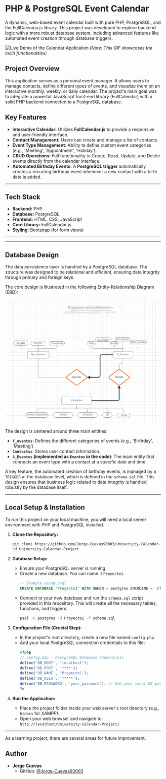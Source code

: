 # PHP & PostgreSQL Event Calendar

A dynamic, web-based event calendar built with pure PHP, PostgreSQL, and the FullCalendar.js library. This project was developed to explore backend logic with a more robust database system, including advanced features like automated event creation through database triggers.

![Live Demo of the Calendar Application](images/calendar-demo.gif)
*(Note: This GIF showcases the main functionalities)*

## Project Overview

This application serves as a personal event manager. It allows users to manage contacts, define different types of events, and visualize them on an interactive monthly, weekly, or daily calendar. The project's main goal was to integrate a powerful JavaScript front-end library (FullCalendar) with a solid PHP backend connected to a PostgreSQL database.

## Key Features

- **Interactive Calendar:** Utilizes **FullCalendar.js** to provide a responsive and user-friendly interface.
- **Contact Management:** Users can create and manage a list of contacts.
- **Event Type Management:** Ability to define custom event categories (e.g., 'Meeting', 'Appointment', 'Holiday').
- **CRUD Operations:** Full functionality to Create, Read, Update, and Delete events directly from the calendar interface.
- **Automated Birthday Events:** A **PostgreSQL trigger** automatically creates a recurring birthday event whenever a new contact with a birth date is added. 
---

## Tech Stack

- **Backend:** PHP
- **Database:** PostgreSQL
- **Frontend:** HTML, CSS, JavaScript
- **Core Library:** FullCalendar.js
- **Styling:** Bootstrap (for form views)

---
---

## Database Design

The data persistence layer is handled by a PostgreSQL database. The structure was designed to be relational and efficient, ensuring data integrity through primary and foreign keys.

The core design is illustrated in the following Entity-Relationship Diagram (ERD):

![Entity-Relationship Diagram](images/diagrama-entidad-relacion.png)

The design is centered around three main entities:
- **`T_eventos`**: Defines the different categories of events (e.g., 'Birthday', 'Meeting').
- **`Contactos`**: Stores user contact information.
- **`A_Eventos` (implemented as `Eventos` in the code)**: The main entity that connects an event type with a contact at a specific date and time.

A key feature, the automated creation of birthday events, is managed by a `TRIGGER` at the database level, which is defined in the `schema.sql` file. This design ensures that business logic related to data integrity is handled robustly by the database itself.

---
## Local Setup & Installation

To run this project on your local machine, you will need a local server environment with PHP and PostgreSQL installed.

1.  **Clone the Repository:**
    ```bash
    git clone https://github.com/Jorge-Cuevas90003/University-Calendar-Project.git
    cd University-Calendar-Project

    ```

2.  **Database Setup:**
    - Ensure your PostgreSQL server is running.
    - Create a new database. You can name it `Proyecto1`.
      ```sql
      -- Example using psql
      CREATE DATABASE "Proyecto1" WITH OWNER = postgres ENCODING = 'UTF8';
      ```
    - Connect to your new database and run the `schema.sql` script provided in this repository. This will create all the necessary tables, functions, and triggers.
      ```bash
      psql -U postgres -d Proyecto1 -f schema.sql
      ```

3.  **Configuration File (Crucial Step):**
    - In the project's root directory, create a new file named `config.php`.
    - Add your local PostgreSQL connection credentials to this file:
      ```php
      <?php
      // config.php - PostgreSQL Database Credentials
      define('DB_HOST', 'localhost');
      define('DB_PORT', '****');
      define('DB_NAME', 'Proyecto1');
      define('DB_USER', '*****');
      define('DB_PASSWORD', 'your_password'); // Add your local DB password here
      ?>
      ```

4.  **Run the Application:**
    - Place the project folder inside your web server's root directory (e.g., `htdocs` for XAMPP).
    - Open your web browser and navigate to `http://localhost/University-Calendar-Project/`.

---



As a learning project, there are several areas for future improvement.
## Author

- **Jorge Cuevas**
  - GitHub: [@Jorge-Cuevas90003](https://github.com/Jorge-Cuevas90003)
